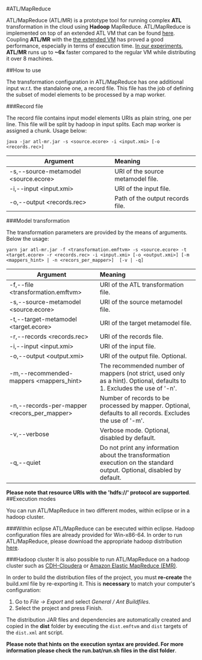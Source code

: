 #ATL/MapReduce

ATL/MapReduce (ATL/MR) is a prototype tool for running complex **ATL** transformation in the cloud using **Hadoop** MapReduce.
ATL/MapReduce is implemented on top  of an extended ATL VM that can be found [here](https://github.com/atlanmod/org.eclipse.atl.atlMR/tree/master).
Coupling **ATL/MR** with the [the extended VM](https://github.com/atlanmod/org.eclipse.atl.atlMR/tree/master) has proved a good performance, especially in terms of execution time. [In our experiments](http://www.emn.fr/z-info/atlanmod/index.php/Image:Atlmr-experiments-raw-data.zip), **ATL/MR** runs up to **~6x** faster compared to the regular VM while distributing it over 8 machines.  

##How to use

The transformation configuration in ATL/MapReduce has one additional input w.r.t. the standalone one, a record file. 
This file has the job of  defining the subset of model elements to be processed by a map worker.

###Record file 

The record file contains input model elements URIs as plain string, one per line. This file will be split by hadoop in input splits. Each map worker is assigned a chunk. Usage below:

``java -jar atl-mr.jar -s <source.ecore> -i <input.xmi> [-o <records.rec>]``

  Argument                            |  Meaning
 -------------------------------------|:-----------------------------------
 -s,--source-metamodel <source.ecore> |  URI of the source metamodel file.
 -i,--input <input.xmi>               |  URI of the input file.
 -o,--output <records.rec>            |  Path of the output records file.

###Model transformation

The transformation parameters are provided by the means of arguments. Below the usage:

``yarn jar atl-mr.jar -f <transformation.emftvm> -s <source.ecore> -t <target.ecore> -r <records.rec> -i <input.xmi> [-o <output.xmi>] [-m <mappers_hint> | -n <recors_per_mapper>]  [-v | -q]``
 
  Argument                                    |  Meaning
 ---------------------------------------------|:-----------------------------------
 -f,--file <transformation.emftvm>            | URI of the ATL transformation file.       
 -s,--source-metamodel <source.ecore>         | URI of the source metamodel file.
 -t,--target-metamodel <target.ecore>         | URI of the target metamodel file.
 -r,--records <records.rec>                   | URI of the records file.
 -i,--input <input.xmi>                       | URI of the input file.
 -o,--output <output.xmi>                     | URI of the output file. Optional.
 -m,--recommended-mappers <mappers_hint>      | The recommended number of mappers (not strict, used only as a hint). Optional, defaults to 1. Excludes the use of '-n'.
 -n,--records-per-mapper <recors_per_mapper>  | Number of records to be processed by mapper. Optional, defaults to all records. Excludes the use of '-m'.
 -v,--verbose                                 | Verbose mode. Optional, disabled by default.
 -q,--quiet                                   |  Do not print any information about the transformation execution on the standard output. Optional, disabled by default.

**Please note that resource URIs with the 'hdfs://' protocol are supported**. 
##Execution modes

You can run ATL/MapReduce in two different modes, within eclipse or in a hadoop cluster.

###Within eclipse 
ATL/MapReduce can be executed within eclipse. Hadoop configuration files are already provided for Win-x86-64. 
In order to run ATL/MapReduce, please download the appropriate hadoop distribution [here](http://hadoop.apache.org/releases.html).

###Hadoop cluster 
It is also possible to run ATL/MapReduce on a hadoop cluster such as [CDH-Cloudera](http://www.cloudera.com/content/cloudera/en/products-and-services/cdh.html) or [Amazon Elastic MapReduce (EMR)](http://aws.amazon.com/fr/elasticmapreduce/).

In order to build the distribution files of the project, you must **re-create** the build.xml file by re-exporting it.
This is **necessary** to match your computer's configuration:

1. Go to *File -> Export* and select *General / Ant Buildfiles*.
2. Select  the project and press Finish.

The distribution JAR files and dependencies are automatically created and copied in the **dist** folder by executing the ``dist.emftvm`` and ``dist`` targets of the ``dist.xml`` ant script.

**Please note that hints on the execution syntax are provided. For more information please check the run.bat/run.sh files in the dist folder**.


